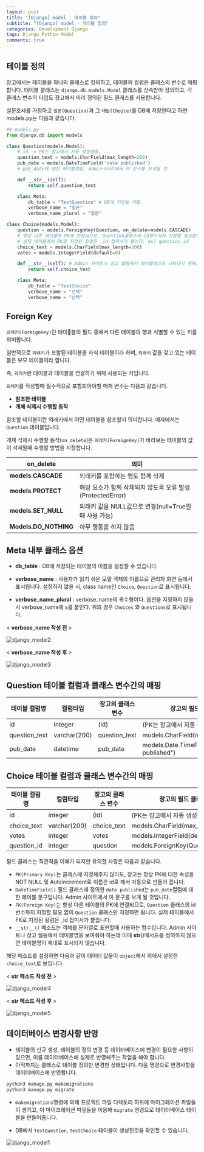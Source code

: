 ```yaml
---
layout: post
title: "[Django] model - 테이블 정의"
subtitle: "[Django] model - 테이블 정의"
categories: Development Django
tags: Django Python Model
comments: true
---
```


## 테이블 정의

장고에서는 테이블을 하나의 클래스로 정의하고, 테이블의 컬럼은 클래스의 변수로 매핑합니다. 태이블 클래스는 `django.db.models.Model` 클래스를 상속받아 정의하고, 각 클래스 변수의 타입도 장고에서 미리 정의된 필드 클래스를 사용합니다.

설문조사를 가정하고 `질문(Question)`과 그 `대답(Choice)`를 DB에 저장한다고 하면 models.py는 다음과 같습니다.


```python
## models.py
from django.db import models

class Question(models.Model):
    # id -> PK는 장고에서 자동 생성해줌.
    question_text = models.CharField(max_length=200)
    pub_date = models.DateTimeField('date published')
    # pub_date에 대한 레이블컬럼. Admin사이트에서 이 문구를 보게될 것.

    def __str__(self):
        return self.question_text

    class Meta:
        db_table = "TestQuestion" # DB에 저장될 이름.
        verbose_name = "질문"
        verbose_name_plural = "질문"

class Choice(models.Model):
    question = models.ForeignKey(Question, on_delete=models.CASCADE)
    # 항상 다른 테이블의 PK에 연결되므로, Question클래스의 id변수까지 지정할 필요없이 Question클래스만 지정하면 됨.
    # 실제 테이블에서 FK로 지정된 컬럼은 _id 접미사가 붙는다. ex) question_id
    choice_text = models.CharField(max_length=200)
    votes = models.IntegerField(default=0)

    def __str__(self): # Admin 사이트나 장고 쉘등에서 테이블명으로 나타내기 위해.
        return self.choice_text

    class Meta:
        db_table = "TestChoice"
        verbose_name = "선택"
        verbose_name = "선택"
```

## Foreign Key
`외래키(ForeignKey)`란 테이블의 필드 중에서 다른 테이블의 행과 식별할 수 있는 키를 의미합니다.

일반적으로 `외래키`가 포함된 테이블을 자식 테이블이라 하며, `외래키` 값을 갖고 있는 테이블은 부모 테이블이라 합니다.

즉, `외래키`란 테이블과 테이블을 연결하기 위해 사용되는 키입니다.

`외래키`를 작성할때 필수적으로 포함되어야할 매개 변수는 다음과 같습니다.

- **참조한 테이블**
- **개체 삭제시 수행할 동작**

참조할 테이블이란 외래키에서 어떤 테이블을 참조할지 의미합니다. 예제에서는 `Question` 테이블입니다.

개체 삭제시 수행할 동작(`on_delete`)은 `외래키(ForeignKey)`가 바라보는 테이블의 값이 삭제될때 수행할 방법을 지정합니다.



|on_delete|의미|
|-|-|
|**models.CASCADE**|외래키를 포함하는 행도 함께 삭제|
|**models.PROTECT**|해당 요소가 함께 삭제되지 않도록 오류 발생(ProtectedError)|
|**models.SET_NULL**|외래키 값을 NULL값으로 변경(null=True일때 사용 가능)|
|**Models.DO_NOTHING**|아무 행동을 하지 않음|

## Meta 내부 클래스 옵션

- **db_table** : DB에 저장되는 테이블의 이름을 설정할 수 있습니다.

- **verbose_name** : 사용자가 읽기 쉬운 모델 객체의 이름으로 관리자 화면 등에서 표시됩니다. 설정하지 않을 시, class name인 `Choice`, `Question`로 표시됩니다.

- **verbose_name_plural** :  verbose_name의 복수형이다. 옵션을 지정하지 않을 시 verbose_name에 s를 붙인다. 위의 경우 `Choices` 와 `Questions`로 표시됩니다.

< **verbose_name 작성 전** >

![django_model2](https://yunsikus.github.io/assets/img/post_img/django-model_2.jpg)

< **verbose_name 작성 후** >

![django_model3](https://yunsikus.github.io/assets/img/post_img/django-model_3.jpg)


## Question 테이블 컬럼과 클래스 변수간의 매핑


|테이블 컬럼명|컬럼타입|장고의 클래스 변수|장고의 필드 클래스|
|-|-|-|-|
|id|integer|(id)|(PK는 장고에서 자동 생성해줌)
|question_text|varchar(200)|question_text|models.CharField(max_length=200)
|pub_date|datetime|pub_date|models.Date.TimeField("date published")


## Choice 테이블 컬럼과 클래스 변수간의 매핑

|테이블 컬럼명|컬럼타입|장고의 클래스 변수|장고의 필드 클래스|
|-|-|-|-|
|id|integer|(id)|(PK는 장고에서 자동 생성해줌)
|choice_text|varchar(200)|choice_text|models.CharField(max_length=200)
|votes|integer|votes|models.integerField(default=0)
|question_id|integer|question|models.ForeignKey(Question)

필드 클래스는 직관적을 이해가 되지만 유의할 사항은 다음과 같습니다.

- `PK(Primary Key)`는 클래스에 지정해주지 않아도, 장고는 항상 PK에 대한 속성을 NOT NULL 및 Autoincrement로 이름은 id로 해서 자동으로 만들어 줍니다.
- `DateTimeField()` 필드 클래스에 정의한 `date published`는 `pub_date`컬럼에 대한 레이블 문구입니다. Admin 사이트에서 이 문구를 보게 될 것입니다.
- `FK(Foreign Key)`는 항상 다른 테이블의 PK에 연결되므로, `Question` 클래스의 id 변수까지 지정할 필요 없이 `Question` 클래스만 지정하면 됩니다. 실제 테이블에서 FK로 지정된 컬럼은 \_id 접미사가 붙습니다.
- `__str__()` 메소드는 객체를 문자열로 표현할때 사용하는 함수입니다. Admin 사이트나 장고 쉘등에서 테이블명을 보여줘야 하는데 이때 __str__()메서드를 정의하지 않으면 테이블명이 제대로 표시되지 않습니다.

해당 메소드를 설정하면 다음과 같이 데이터 값들이 `object`에서 위에서 설정한 `choice_text`로 보입니다.

< **str 메소드 작성 전** >

![django_model4](https://yunsikus.github.io/assets/img/post_img/django-model_4.jpg)

< **str 메소드 작성 후** >

![django_model5](https://yunsikus.github.io/assets/img/post_img/django-model_5.jpg)


## 데이터베이스 변경사항 반영

- 테이블의 신규 생성, 테이블의 정의 변경 등 데이터베이스에 변경이 필요한 사항이 있으면, 이를 데이터베이스에 실제로 반영해주는 작업을 해야 합니다.
- 아직까지는 클래스로 테이블 정의만 변경한 상태입니다. 다음 명령으로 변경사항을 데이터베이스에 반영합니다.


```Python
python3 manage.py makemigrations
python3 manage.py migrate
```

- `makemigrations`명령에 의해 프로젝트 파일 디렉토리 하위에 마이그레이션 파일들이 생기고, 이 마이크레이션 파일들을 이용해 `migrate` 명령으로 데이터베이스 테이블을 만들어줍니다.

- DB에서 `TestQuestion`, `TestChoice` 테이블이 생성된것을 확인할 수 있습니다.


![django_model1](https://yunsikus.github.io/assets/img/post_img/django-model_1.jpg)
